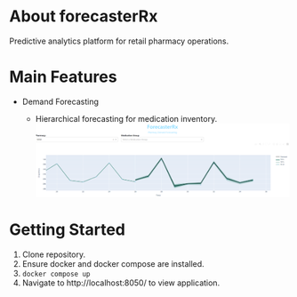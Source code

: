 About forecasterRx
=================
Predictive analytics platform for retail pharmacy operations.

Main Features
=================

* Demand Forecasting

    - Hierarchical forecasting for medication inventory.
![img](demand_forecasting/data/sample.png)


Getting Started
=================

1. Clone repository.
1. Ensure docker and docker compose are installed.
1. `docker compose up`
1. Navigate to http://localhost:8050/ to view application.
